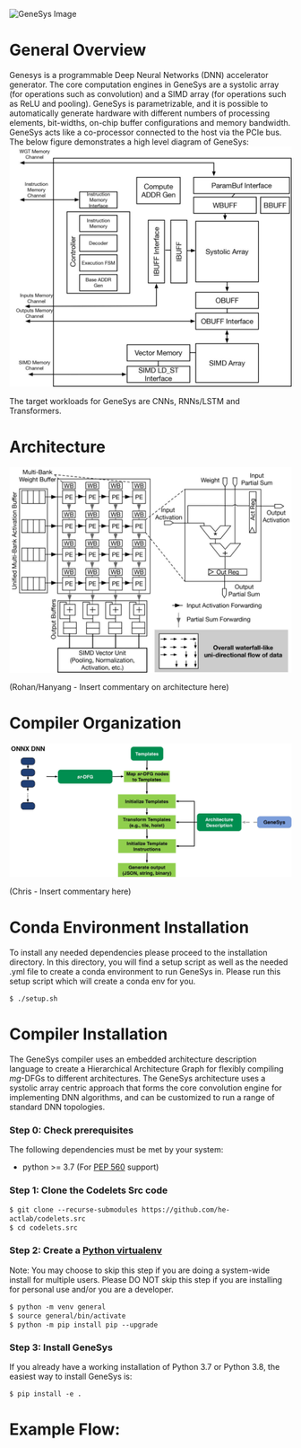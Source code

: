![GeneSys Image](https://actlab-genesys.github.io/home/assets/images/genesys-logo.jpg)
# General Overview

Genesys is a programmable Deep Neural Networks (DNN) accelerator generator. The core computation engines in GeneSys
are a systolic array (for operations such as convolution) and a SIMD array (for operations such as ReLU and pooling). 
GeneSys is parametrizable, and it is possible to automatically generate hardware with different numbers of processing 
elements, bit-widths, on-chip buffer configurations and memory bandwidth. GeneSys acts like a co-processor connected
to the host via the PCIe bus. The below figure demonstrates a high level diagram of GeneSys:
![High Level Diagram](https://raw.githubusercontent.com/actlab-genesys/GeneSys/new-organization/overview/framework_diagram/high_level_diagram.jpg?token=GHSAT0AAAAAACJSA5EWXZP7HRIO3VR2ANSOZK7RI5Q)


The target workloads for GeneSys are CNNs, RNNs/LSTM and Transformers.

# Architecture
![Architecture Diagram](https://raw.githubusercontent.com/actlab-genesys/GeneSys/new-organization/overview/architecture/systolic_array_architecture.jpg?token=GHSAT0AAAAAACJSA5EX2MOH5RJEX4CFMTUOZK7RF6Q)

(Rohan/Hanyang - Insert commentary on architecture here)

# Compiler Organization
![Compiler Flow](https://raw.githubusercontent.com/actlab-genesys/GeneSys/new-organization/overview/compiler_organization/compiler_flow.jpg?token=GHSAT0AAAAAACJSA5EXUOOG2BZEZ5GIPQD4ZK7RH5Q)

(Chris - Insert commentary here)

# Conda Environment Installation

To install any needed dependencies please proceed to the installation directory. In this directory, you will find a setup script as well as the needed .yml file to create a conda environment to run GeneSys in. Please run this setup script which will create a conda env for you. 
```console
$ ./setup.sh
```
# Compiler Installation

The GeneSys compiler uses an embedded architecture description language to create a Hierarchical Architecture Graph for flexibly compiling _mg_-DFGs to different architectures. The GeneSys architecture uses a systolic array centric approach that forms the core convolution engine for implementing DNN algorithms, and can be customized to  run a range of standard DNN topologies.

### Step 0: Check prerequisites
The following dependencies must be met by your system:
  * python >= 3.7 (For [PEP 560](https://www.python.org/dev/peps/pep-0560/) support)

### Step 1: Clone the Codelets Src code
  ```console
  $ git clone --recurse-submodules https://github.com/he-actlab/codelets.src
  $ cd codelets.src
  ```
### Step 2: Create a [Python virtualenv](https://docs.python.org/3/tutorial/venv.html)
Note: You may choose to skip this step if you are doing a system-wide install for multiple users.
      Please DO NOT skip this step if you are installing for personal use and/or you are a developer.
```console
$ python -m venv general
$ source general/bin/activate
$ python -m pip install pip --upgrade
```
### Step 3: Install GeneSys
If you already have a working installation of Python 3.7 or Python 3.8, the easiest way to install GeneSys is:
```console
$ pip install -e .
```
# Example Flow:


